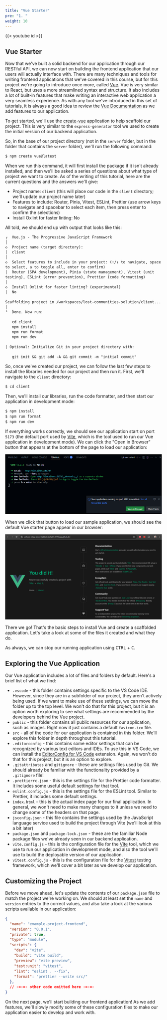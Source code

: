 ```yaml
---
title: "Vue Starter"
pre: "1. "
weight: 10
---
```


{{< youtube id >}}

## Vue Starter

Now that we've built a solid backend for our application through our RESTful API, we can now start on building the frontend application that our users will actually interface with. There are many techniques and tools for writing frontend applications that we've covered in this course, but for this project we're going to introduce once more, called [Vue](https://vuejs.org/). Vue is very similar to React, but uses a more streamlined syntax and structure. It also includes a lot of built-in features that make writing an interactive web application a very seamless experience. As with any tool we've introduced in this set of tutorials, it is always a good idea to review the [Vue Documentation](https://vuejs.org/guide/introduction.html) as we add features to our application.

To get started, we'll use the [create-vue](https://github.com/vuejs/create-vue) application to help scaffold our project. This is very similar to the `express-generator` tool we used to create the initial version of our backend application.

So, in the base of our project directory (not in the `server` folder, but in the folder that contains the `server` folder), we'll run the following command:

```bash {title="terminal"}
$ npm create vue@latest
```

When we run this command, it will first install the package if it isn't already installed, and then we'll be asked a series of questions about what type of project we want to create. As of the writing of this tutorial, here are the current questions and the answers we'll give:

* Project name: `client` (this will place our code in the `client` directory; we'll update our project name later)
* Features to include: Router, Pinia, Vitest, ESLint, Prettier (use arrow keys to navigate and spacebar to select each item, then press enter to confirm the selections)
* Install Oxlint for faster linting: No

All told, we should end up with output that looks like this:

``` {title="output"}
┌  Vue.js - The Progressive JavaScript Framework
│
◇  Project name (target directory):
│  client
│
◇  Select features to include in your project: (↑/↓ to navigate, space to select, a to toggle all, enter to confirm)
│  Router (SPA development), Pinia (state management), Vitest (unit testing), ESLint (error prevention), Prettier (code formatting)
│
◇  Install Oxlint for faster linting? (experimental)
│  No

Scaffolding project in /workspaces/lost-communities-solution/client...
│
└  Done. Now run:

   cd client
   npm install
   npm run format
   npm run dev

| Optional: Initialize Git in your project directory with:
   
   git init && git add -A && git commit -m "initial commit"
```

So, once we've created our project, we can follow the last few steps to install the libraries needed for our project and then run it. First, we'll navigate to the `client` directory:

```bash {title="terminal"}
$ cd client
```

Then, we'll install our libraries, run the code formatter, and then start our application in development mode:

```bash {title="terminal"}
$ npm install
$ npm run format
$ npm run dev
```

If everything works correctly, we should see our application start on port `5173` (the default port used by [Vite](https://vite.dev/), which is the tool used to run our Vue application in development mode). We can click the "Open in Browser" button that appears at the bottom of the page to load our application:

![Vue Development Mode](/images/examples/05/vue_1.png)

When we click that button to load our sample application, we should see the default Vue starter page appear in our browser:

![Vue Starter Page](/images/examples/05/vue_2.png)

There we go! That's the basic steps to install Vue and create a scaffolded application. Let's take a look at some of the files it created and what they do.

As always, we can stop our running application using <kbd>CTRL</kbd> + <kbd>C</kbd>.

## Exploring the Vue Application

Our Vue application includes a lot of files and folders by default. Here's a brief list of what we find:

* `.vscode` - this folder contains settings specific to the VS Code IDE. However, since they are in a subfolder of our project, they aren't actively being used. If we want to make use of these settings, we can move the folder up to the top level. We won't do that for this project, but it is an option worth exploring to see what settings are recommended by the developers behind the Vue project.
* `public` - this folder contains all public resources for our application, such as images. Right now it just contains a default `favicon.ico` file.
* `src` - all of the code for our application is contained in this folder. We'll explore this folder in depth throughout this tutorial.
* `.editorconfig` - this contains some editor settings that can be recognized by various text editors and IDEs. To use this in VS Code, we can install the [EditorConfig for VS Code](https://marketplace.visualstudio.com/items?itemName=EditorConfig.EditorConfig) extension. Again, we won't do that for this project, but it is an option to explore. 
* `.gitattributes` and `gitignore` - these are settings files used by Git. We should already be familiar with the functionality provided by a `.gitignore` file!
* `.prettierrc.json` - this is the settings file for the Prettier code formatter. It includes some useful default settings for that tool.
* `eslint.config.js` - this is the settings file for the ESLint tool. Similar to Prettier, it includes some default settings.
* `index.html` - this is the actual index page for our final application. In general, we won't need to make many changes to it unless we need to change some of the headers on that page. 
* `jsconfig.json` - this file contains the settings used by the JavaScript language service used to build the project through Vite (we'll look at this a bit later)
* `package.json` and `package-lock.json` - these are the familiar Node package files we've already seen in our backend application.
* `vite.config.js` - this is the configuration file for the [Vite](https://vite.dev/) tool, which we use to run our application in development mode, and also the tool we'll use to build the deployable version of our application.
* `vitest.config.js` - this is the configuration file for the [Vitest](https://vitest.dev/) testing framework, which we'll cover a bit later as we develop our application. 

## Customizing the Project

Before we move ahead, let's update the contents of our `package.json` file to match the project we're working on. We should at least set the `name` and `version` entries to the correct values, and also take a look at the various scripts available in our application:

```json {title="package.json" hl_lines="2-3"}
{
  "name": "example-project-frontend",
  "version": "0.0.1",
  "private": true,
  "type": "module",
  "scripts": {
    "dev": "vite",
    "build": "vite build",
    "preview": "vite preview",
    "test:unit": "vitest",
    "lint": "eslint . --fix",
    "format": "prettier --write src/"
  },
  // -=-=- other code omitted here -=-=- 
}
```

On the next page, we'll start building our frontend application! As we add features, we'll slowly modify some of these configuration files to make our application easier to develop and work with.